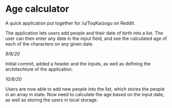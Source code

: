 <h1>Age calculator</h1>

A quick application put together for /u/ToqKaizogu on Reddit.

The application lets users add people and their date of birth into a list. The user can then enter any date in the input field, and see the calculated age of each of the characters on any given date.

<i>9/8/20</i>

Initial commit, added a header and the inputs, as well as defining the architechture of the application.

<i>10/8/20</i>

Users are now able to add new people into the list, which stores the people in an array in state. Now need to calculate the age based on the input date, as well as storing the users in local storage.
